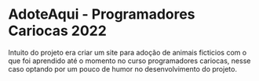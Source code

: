 # AdoteAqui - Programadores Cariocas 2022
Intuito do projeto era criar um site para adoção de animais ficticios com o que foi aprendido até o momento no curso programadores cariocas, nesse caso optando por um pouco de humor no desenvolvimento do projeto. 
